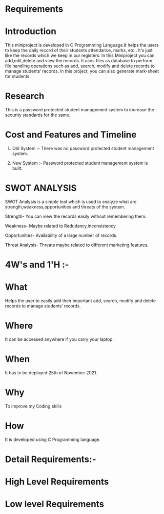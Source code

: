 # Requirements


# Introduction
This miniproject is developed in C Programming Language.It helps the users to keep the daily record of their students attendance, marks, etc..
It's just like the records which we keep in our registers.
In this Miniproject you can add,edit,delete and view the records.
It uses files as database to perform file handling operations such as add, search, modify and delete records to manage students’ records. In this project, you can also generate mark-sheet for students.

# Research
This is a password protected student management system to increase the security standards for the same.


# Cost and Features and Timeline
1. Old System :- There was no password protected student management system.

2. New System :- Password protected student management system is built.

# SWOT ANALYSIS
SWOT Analysis is a simple tool which is used to analyze what are strength,weakness,opportunities and threats of the system.
   
Strength- You can view the records easily without remembering them.

Weakness- Maybe related to Redudancy,inconsistency

Opportunities- Availability of a large number of records.

Threat Analysis- Threats maybe related to different marketing features.

# 4W's and 1'H :-
# What

Helps the user to easily add their important add, search, modify and delete records to manage students’ records.

# Where

It can be accessed anywhere if you carry your laptop.

# When

It has to be deployed 25th of November 2021.

# Why

To improve my Coding skills 

# How
It is developed using C Programming language.

# Detail Requirements:-

# High Level Requirements




# Low level Requirements
